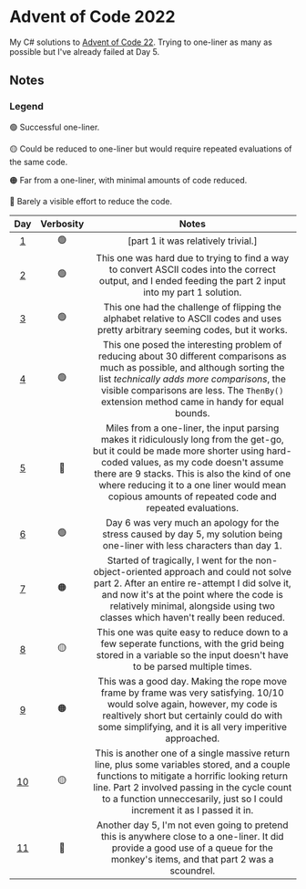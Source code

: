 # Advent of Code 2022
My C# solutions to [Advent of Code 22](https://adventofcode.com/2022). Trying to one-liner as many as possible but I've already failed at Day 5.

## Notes

### Legend
🟢 Successful one-liner.

🟡 Could be reduced to one-liner but would require repeated evaluations of the same code.

🟠 Far from a one-liner, with minimal amounts of code reduced.

🔴 Barely a visible effort to reduce the code.

| **Day** | **Verbosity** | **Notes** |
|:---:|:---:|:---:|
| [1](AdventOfCode2022/Day1.cs) | 🟢 | [part 1 it was relatively trivial.] |
| [2](AdventOfCode2022/Day2.cs) | 🟢 | This one was hard due to trying to find a way to convert ASCII codes into the correct output, and I ended feeding the part 2 input into my part 1 solution. |
| [3](AdventOfCode2022/Day3.cs) | 🟢 | This one had the challenge of flipping the alphabet relative to ASCII codes and uses pretty arbitrary seeming codes, but it works. |
| [4](AdventOfCode2022/Day4.cs) | 🟢 | This one posed the interesting problem of reducing about 30 different comparisons as much as possible, and although sorting the list *technically adds more comparisons*, the visible comparisons are less. The `ThenBy()` extension method came in handy for equal bounds. |
| [5](AdventOfCode2022/Day5.cs) | 🔴 | Miles from a one-liner, the input parsing makes it ridiculously long from the get-go, but it could be made more shorter using hard-coded values, as my code doesn't assume there are 9 stacks. This is also the kind of one where reducing it to a one liner would mean copious amounts of repeated code and repeated evaluations. |
| [6](AdventOfCode2022/Day6.cs) | 🟢 | Day 6 was very much an apology for the stress caused by day 5, my solution being one-liner with less characters than day 1. |
| [7](AdventOfCode2022/Day7.cs) | 🟠 | Started of tragically, I went for the non-object-oriented approach and could not solve part 2. After an entire re-attempt I did solve it, and now it's at the point where the code is relatively minimal, alongside using two classes which haven't really been reduced. |
| [8](AdventOfCode2022/Day8.cs) | 🟡 | This one was quite easy to reduce down to a few seperate functions, with the grid being stored in a variable so the input doesn't have to be parsed multiple times. |
| [9](AdventOfCode2022/Day9.cs) | 🟠 | This was a good day. Making the rope move frame by frame was very satisfying. 10/10 would solve again, however, my code is realtively short but certainly could do with some simplifying, and it is all very imperitive approached. |
| [10](AdventOfCode2022/Day10.cs) | 🟡 | This is another one of a single massive return line, plus some variables stored, and a couple functions to mitigate a horrific looking return line. Part 2 involved passing in the cycle count to a function unneccesarily, just so I could increment it as I passed it in. |
| [11](AdventOfCode2022/Day11.cs) | 🔴 | Another day 5, I'm not even going to pretend this is anywhere close to a one-liner. It did provide a good use of a queue for the monkey's items, and that part 2 was a scoundrel. |
